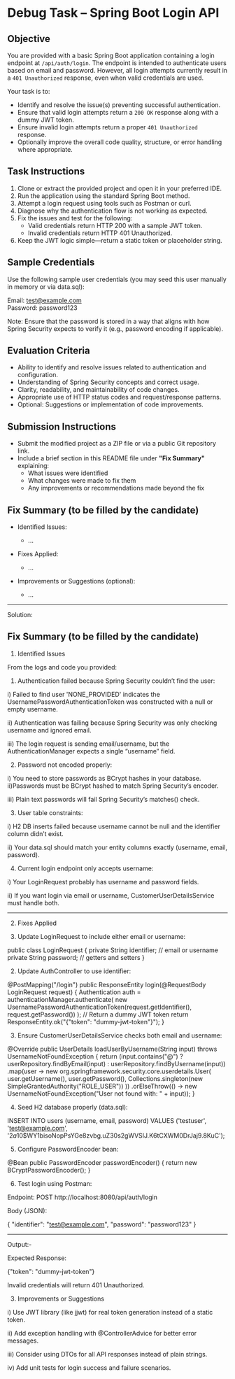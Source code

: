 # Debug Task – Spring Boot Login API

## Objective

You are provided with a basic Spring Boot application containing a login endpoint at `/api/auth/login`. The endpoint is intended to authenticate users based on email and password. However, all login attempts currently result in a `401 Unauthorized` response, even when valid credentials are used.

Your task is to:

- Identify and resolve the issue(s) preventing successful authentication.
- Ensure that valid login attempts return a `200 OK` response along with a dummy JWT token.
- Ensure invalid login attempts return a proper `401 Unauthorized` response.
- Optionally improve the overall code quality, structure, or error handling where appropriate.

## Task Instructions

1. Clone or extract the provided project and open it in your preferred IDE.
2. Run the application using the standard Spring Boot method.
3. Attempt a login request using tools such as Postman or curl.
4. Diagnose why the authentication flow is not working as expected.
5. Fix the issues and test for the following:
   - Valid credentials return HTTP 200 with a sample JWT token.
   - Invalid credentials return HTTP 401 Unauthorized.
6. Keep the JWT logic simple—return a static token or placeholder string.

## Sample Credentials

Use the following sample user credentials (you may seed this user manually in memory or via data.sql):

Email: test@example.com  
Password: password123

Note: Ensure that the password is stored in a way that aligns with how Spring Security expects to verify it (e.g., password encoding if applicable).

## Evaluation Criteria

- Ability to identify and resolve issues related to authentication and configuration.
- Understanding of Spring Security concepts and correct usage.
- Clarity, readability, and maintainability of code changes.
- Appropriate use of HTTP status codes and request/response patterns.
- Optional: Suggestions or implementation of code improvements.

## Submission Instructions

- Submit the modified project as a ZIP file or via a public Git repository link.
- Include a brief section in this README file under **"Fix Summary"** explaining:
  - What issues were identified
  - What changes were made to fix them
  - Any improvements or recommendations made beyond the fix

## Fix Summary (to be filled by the candidate)

- Identified Issues:
  - ...

- Fixes Applied:
  - ...

- Improvements or Suggestions (optional):
  - ...


--------------------------------------------------------------------------------------------------------------------------------------
Solution:


## Fix Summary (to be filled by the candidate)


1. Identified Issues

From the logs and code you provided:

1. Authentication failed because Spring Security couldn’t find the user:

i)  Failed to find user 'NONE_PROVIDED' indicates the UsernamePasswordAuthenticationToken was constructed with a null or empty username.

ii) Authentication was failing because Spring Security was only checking username and ignored email.

iii) The login request is sending email/username, but the AuthenticationManager expects a single “username” field.

2. Password not encoded properly:

i) You need to store passwords as BCrypt hashes in your database.
ii)Passwords must be BCrypt hashed to match Spring Security’s encoder.

iii) Plain text passwords will fail Spring Security’s matches() check.

3. User table constraints:

i) H2 DB inserts failed because username cannot be null and the identifier column didn’t exist.

ii) Your data.sql should match your entity columns exactly (username, email, password).

4. Current login endpoint only accepts username:

i)  Your LoginRequest probably has username and password fields.

ii) If you want login via email or username, CustomerUserDetailsService must handle both.

--------------------------------------------------------------------------------------------------------------------------------------

2. Fixes Applied

1. Update LoginRequest to include either email or username:

public class LoginRequest {
    private String identifier; // email or username
    private String password;
    // getters and setters
}


2. Update AuthController to use identifier:

@PostMapping("/login")
public ResponseEntity<String> login(@RequestBody LoginRequest request) {
    Authentication auth = authenticationManager.authenticate(
        new UsernamePasswordAuthenticationToken(request.getIdentifier(), request.getPassword())
    );
    // Return a dummy JWT token
    return ResponseEntity.ok("{\"token\": \"dummy-jwt-token\"}");
}


3. Ensure CustomerUserDetailsService checks both email and username:

@Override
public UserDetails loadUserByUsername(String input) throws UsernameNotFoundException {
    return (input.contains("@") 
            ? userRepository.findByEmail(input)
            : userRepository.findByUsername(input))
        .map(user -> new org.springframework.security.core.userdetails.User(
                user.getUsername(),
                user.getPassword(),
                Collections.singleton(new SimpleGrantedAuthority("ROLE_USER"))
        ))
        .orElseThrow(() -> new UsernameNotFoundException("User not found with: " + input));
}


4. Seed H2 database properly (data.sql):

INSERT INTO users (username, email, password) VALUES
('testuser', 'test@example.com', '$2a$10$WY1bisoNopPsYGe8zvbg.uZ30s2gWVSIJ.K6tCXWM0DrJaj9.8KuC');


5. Configure PasswordEncoder bean:

@Bean
public PasswordEncoder passwordEncoder() {
    return new BCryptPasswordEncoder();
}


6. Test login using Postman:

Endpoint: POST http://localhost:8080/api/auth/login

Body (JSON):

{
  "identifier": "test@example.com",
  "password": "password123"
}

--------------------------------------------------------------------------------------------------------------------------------------
Output:-

Expected Response:

{"token": "dummy-jwt-token"}


Invalid credentials will return 401 Unauthorized.

3. Improvements or Suggestions

i)  Use JWT library (like jjwt) for real token generation instead of a static token.

ii)  Add exception handling with @ControllerAdvice for better error messages.

iii) Consider using DTOs for all API responses instead of plain strings.

iv) Add unit tests for login success and failure scenarios.







